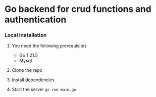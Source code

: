 # Go backend for crud functions and authentication
### Local installation
1. You need the following prerequisites
   * Go 1.21.5
   * Mysql
  
2. Clone the repo
3. Install dependencies
4. Start the server
   `go run main.go`
